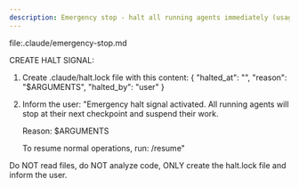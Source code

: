 ```yaml
---
description: Emergency stop - halt all running agents immediately (usage: /halt [optional reason])
---
```


file:.claude/emergency-stop.md

CREATE HALT SIGNAL:

1. Create .claude/halt.lock file with this content:
   {
     "halted_at": "<current ISO timestamp>",
     "reason": "$ARGUMENTS",
     "halted_by": "user"
   }

2. Inform the user:
   "Emergency halt signal activated. All running agents will stop at their next checkpoint and suspend their work.

   Reason: $ARGUMENTS

   To resume normal operations, run: /resume"

Do NOT read files, do NOT analyze code, ONLY create the halt.lock file and inform the user.
